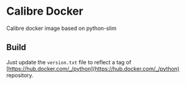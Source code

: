 # Calibre Docker

Calibre docker image based on python-slim


## Build

Just update the `version.txt` file to reflect a tag of [https://hub.docker.com/_/python](https://hub.docker.com/_/python) repository.